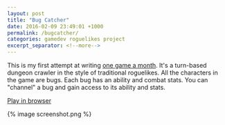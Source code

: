 ```yaml
---
layout: post
title: "Bug Catcher"
date: 2016-02-09 23:49:01 +1000
permalink: /bugcatcher/
categories: gamedev roguelikes project
excerpt_separator: <!--more-->
---
```


This is my first attempt at writing [one game a month](http://www.onegameamonth.com/). It's a turn-based
dungeon crawler in the style of traditional roguelikes. All the characters in the game are bugs. Each bug
has an ability and combat stats. You can "channel" a bug and gain access to its ability and stats.

[Play in browser](https://games.gridbugs.org/bugcatcher)

{% image screenshot.png %}
<!--more-->
